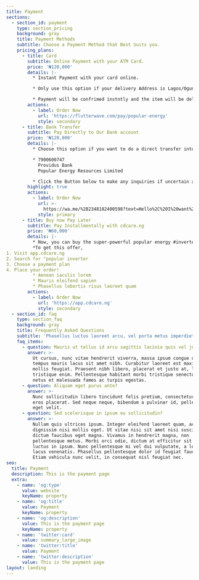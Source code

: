 ```yaml
---
title: Payment
sections:
  - section_id: payment
    type: section_pricing
    background: gray
    title: Payment Methods
    subtitle: Choose a Payment Method that Best Suits you.
    pricing_plans:
      - title: Card
        subtitle: Online Payment with your ATM Card.
        price: '₦120,000'
        details: |-
          * Instant Payment with your card online.

          * Only use this option if your delivery Address is Lagos/Ogun.

          * Payment will be confrimed instntly and the item will be delivered within 24 hours.
        actions:
          - label: Order Now
            url: 'https://flutterwave.com/pay/popular-energy'
            style: secondary
      - title: Bank Transfer
        subtitle: Pay Directly to Our Bank account
        price: '₦120,000'
        details: |-
          * Choose this option if you want to do a direct transfer into our corporate account. 

          * 7900600747 
            Providus Bank 
            Popular Energy Resources Limited

          * Click the Button below to make any inquiries if uncertain about certain aspects of the product, delivery or general questions before making a transfer.
        highlight: true
        actions:
          - label: Order Now
            url: >-
              https://wa.me/%2B2348182400598?text=Hello%2C%20I%20want%20to%20make%20a%20payment%20on%20your%20site%20but%20want%20to%20confirm%20a%20few%20things%20before%20I%20go%20ahead.
            style: primary
      - title: Buy now Pay Later
        subtitle: Pay Installmentally with cdcare.ng
        price: '₦60,000'
        details: |-
          * Now, you can buy the super-powerful popular energy #inverter and pay in installments.
          *To get this offer,
1. Visit app.cdcare.ng
2. Search for "popular inverter
3. Choose a payment plan
4. Place your order!
          * Aenean iaculis lorem
          * Mauris eleifend sapien
          * Phasellus lobortis risus laoreet quam
        actions:
          - label: Order Now
            url: 'https://app.cdcare.ng'
            style: secondary
  - section_id: faq
    type: section_faq
    background: gray
    title: Frequently Asked Questions
    subtitle: 'Phasellus luctus laoreet arcu, vel porta metus imperdiet sit amet.'
    faq_items:
      - question: Mauris ut tellus id arcu sagittis lacinia quis vel justo?
        answer: >-
          Ut cursus, nunc vitae hendrerit viverra, massa ipsum congue quam, sed
          tempus mauris lacus sit amet nibh. Curabitur laoreet est maximus
          mollis feugiat. Praesent nibh libero, placerat et justo at, luctus
          tristique enim. Pellentesque habitant morbi tristique senectus et
          netus et malesuada fames ac turpis egestas.
      - question: Aliquam eget purus ante?
        answer: >-
          Nunc sollicitudin libero tincidunt felis pretium, consectetur aliquam
          eros placerat. Sed neque neque, bibendum a pulvinar id, pellentesque
          eget velit.
      - question: Sed scelerisque in ipsum eu sollicitudin?
        answer: >-
          Nullam quis ultrices ipsum. Integer eleifend laoreet quam, ac
          dignissim nisi mollis eget. Ut vitae nisi sit amet nisi suscipit
          dictum faucibus eget magna. Vivamus in hendrerit magna, non
          pellentesque metus. Morbi orci odio, dictum at efficitur sit amet,
          luctus in ipsum. Nunc pellentesque mi vel dui vulputate, a lobortis
          lacus venenatis. Phasellus pellentesque dolor id feugiat faucibus.
          Etiam vehicula nunc velit, in consequat nisl feugiat nec.
seo:
  title: Payment
  description: This is the payment page
  extra:
    - name: 'og:type'
      value: website
      keyName: property
    - name: 'og:title'
      value: Payment
      keyName: property
    - name: 'og:description'
      value: This is the payment page
      keyName: property
    - name: 'twitter:card'
      value: summary_large_image
    - name: 'twitter:title'
      value: Payment
    - name: 'twitter:description'
      value: This is the payment page
layout: landing
---
```

